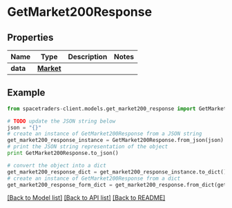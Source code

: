 # GetMarket200Response


## Properties

Name | Type | Description | Notes
------------ | ------------- | ------------- | -------------
**data** | [**Market**](Market.md) |  | 

## Example

```python
from spacetraders-client.models.get_market200_response import GetMarket200Response

# TODO update the JSON string below
json = "{}"
# create an instance of GetMarket200Response from a JSON string
get_market200_response_instance = GetMarket200Response.from_json(json)
# print the JSON string representation of the object
print GetMarket200Response.to_json()

# convert the object into a dict
get_market200_response_dict = get_market200_response_instance.to_dict()
# create an instance of GetMarket200Response from a dict
get_market200_response_form_dict = get_market200_response.from_dict(get_market200_response_dict)
```
[[Back to Model list]](../README.md#documentation-for-models) [[Back to API list]](../README.md#documentation-for-api-endpoints) [[Back to README]](../README.md)



